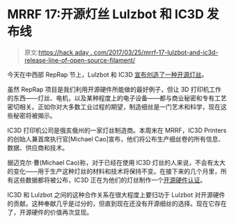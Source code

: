 # MRRF 17:开源灯丝 Lulzbot 和 IC3D 发布线

> 原文:[https://hack aday . com/2017/03/25/mrrf-17-lulzbot-and-ic3d-release-line-of-open-source-filament/](https://hackaday.com/2017/03/25/mrrf-17-lulzbot-and-ic3d-release-line-of-open-source-filament/)

今天在中西部 RepRap 节上，Lulzbot 和 IC3D [宣布创造了一种开源灯丝](https://www.lulzbot.com/filament-freedom)。

虽然 RepRap 项目是我们利用开源硬件所能做的最好例子，但让 3D 打印机工作的东西——灯丝、电机，以及某种程度上的电子设备——都与商业秘密和专有工艺密切相关。正如你对大多数工业过程的期望，制造细丝是一门艺术和科学，现在这些秘密将被揭示。

IC3D 打印机公司是俄亥俄州的一家灯丝制造商。本周末在 MRRF，IC3D Printers 的创始人兼首席执行官[Michael Cao]宣布，他们将公布生产细丝卷的所有信息、数据、供应商和技术。

据迈克尔·曹(Michael Cao)称，对于已经在使用 IC3D 灯丝的人来说，不会有太大的变化——用于生产这种灯丝的材料和技术将保持不变。在接下来的几个月里，所有这些数据都将被公布，IC3D 正在为他们的灯丝制作一个[开源硬件认证](https://www.oshwa.org/)。

IC3D 和 Lulzbot 之间的这种合作关系在很大程度上要归功于 Lulzbot 对开源硬件的贡献。这种奉献几乎是过分的，但直到现在还没有开源细丝的选择。现在它存在了，开源硬件的价值再次显现。